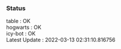 ### Status


table : OK  
hogwarts : OK  
icy-bot : OK  
Latest Update : 2022-03-13 02:31:10.816756
